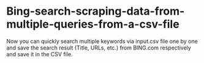# Bing-search-scraping-data-from-multiple-queries-from-a-csv-file
Now you can quickly search multiple keywords via input.csv file one by one and save the search result (Title, URLs, etc.) from BING.com respectively and save it in the CSV file.
